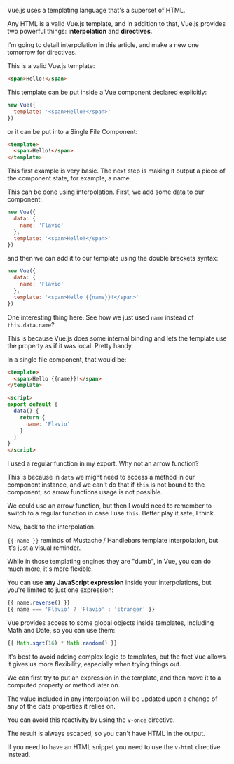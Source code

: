 Vue.js uses a templating language that's a superset of HTML.

Any HTML is a valid Vue.js template, and in addition to that, Vue.js provides two powerful things: **interpolation** and **directives**.

I'm going to detail interpolation in this article, and make a new one tomorrow for directives.

This is a valid Vue.js template:

```html
<span>Hello!</span>
```

This template can be put inside a Vue component declared explicitly:

```js
new Vue({
  template: '<span>Hello!</span>'
})
```

or it can be put into a Single File Component:

```html
<template>
  <span>Hello!</span>
</template>
```

This first example is very basic. The next step is making it output a piece of the component state, for example, a name.

This can be done using interpolation. First, we add some data to our component:

```js
new Vue({
  data: {
    name: 'Flavio'
  },
  template: '<span>Hello!</span>'
})
```

and then we can add it to our template using the double brackets syntax:

```js
new Vue({
  data: {
    name: 'Flavio'
  },
  template: '<span>Hello {{name}}!</span>'
})
```

One interesting thing here. See how we just used `name` instead of `this.data.name`?

This is because Vue.js does some internal binding and lets the template use the property as if it was local. Pretty handy.

In a single file component, that would be:

```html
<template>
  <span>Hello {{name}}!</span>
</template>

<script>
export default {
  data() {
    return {
      name: 'Flavio'
    }
  }
}
</script>
```

I used a regular function in my export. Why not an arrow function?

This is because in `data` we might need to access a method in our component instance, and we can't do that if `this` is not bound to the component, so arrow functions usage is not possible.

We could use an arrow function, but then I would need to remember to switch to a regular function in case I use `this`. Better play it safe, I think.

Now, back to the interpolation.

`{{ name }}` reminds of Mustache / Handlebars template interpolation, but it's just a visual reminder.

While in those templating engines they are "dumb", in Vue, you can do much more, it's more flexible.

You can use **any JavaScript expression** inside your interpolations, but you're limited to just one expression:

```js
{{ name.reverse() }}
{{ name === 'Flavio' ? 'Flavio' : 'stranger' }}
```

Vue provides access to some global objects inside templates, including Math and Date, so you can use them:

```js
{{ Math.sqrt(16) * Math.random() }}
```

It's best to avoid adding complex logic to templates, but the fact Vue allows it gives us more flexibility, especially when trying things out.

We can first try to put an expression in the template, and then move it to a computed property or method later on.

The value included in any interpolation will be updated upon a change of any of the data properties it relies on.

You can avoid this reactivity by using the `v-once` directive.

The result is always escaped, so you can't have HTML in the output.

If you need to have an HTML snippet you need to use the `v-html` directive instead.
